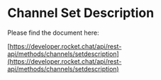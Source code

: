 # Channel Set Description

Please find the document here: 

[https://developer.rocket.chat/api/rest-api/methods/channels/setdescription](https://developer.rocket.chat/api/rest-api/methods/channels/setdescription)

